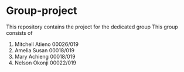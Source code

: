 # Group-project
This repository contains the project for the dedicated group
This group consists of 
1. Mitchell Atieno 00026/019
2. Amelia Susan    00018/019
3. Mary Achieng    00018/019
4. Nelson Okonji   00022/019

